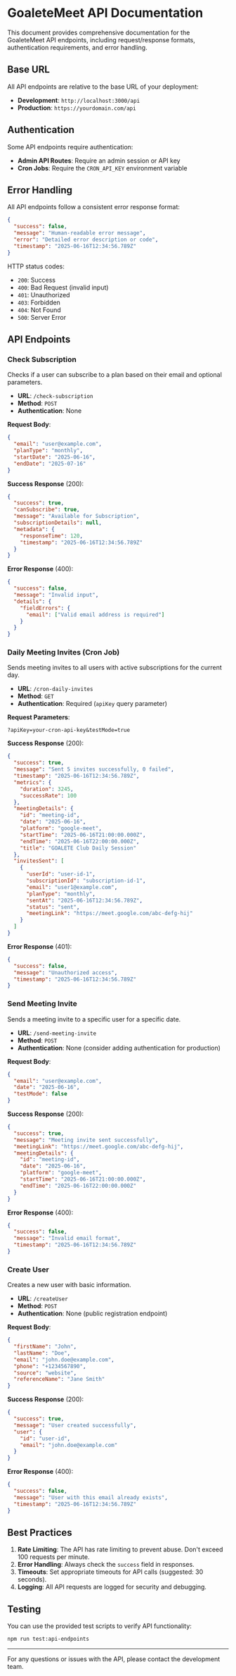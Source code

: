 # GoaleteMeet API Documentation

This document provides comprehensive documentation for the GoaleteMeet API endpoints, including request/response formats, authentication requirements, and error handling.

## Base URL

All API endpoints are relative to the base URL of your deployment:

- **Development**: `http://localhost:3000/api`
- **Production**: `https://yourdomain.com/api`

## Authentication

Some API endpoints require authentication:

- **Admin API Routes**: Require an admin session or API key
- **Cron Jobs**: Require the `CRON_API_KEY` environment variable

## Error Handling

All API endpoints follow a consistent error response format:

```json
{
  "success": false,
  "message": "Human-readable error message",
  "error": "Detailed error description or code",
  "timestamp": "2025-06-16T12:34:56.789Z"
}
```

HTTP status codes:
- `200`: Success
- `400`: Bad Request (invalid input)
- `401`: Unauthorized
- `403`: Forbidden
- `404`: Not Found
- `500`: Server Error

## API Endpoints

### Check Subscription

Checks if a user can subscribe to a plan based on their email and optional parameters.

- **URL**: `/check-subscription`
- **Method**: `POST`
- **Authentication**: None

**Request Body**:
```json
{
  "email": "user@example.com",
  "planType": "monthly",
  "startDate": "2025-06-16",
  "endDate": "2025-07-16"
}
```

**Success Response** (200):
```json
{
  "success": true,
  "canSubscribe": true,
  "message": "Available for Subscription",
  "subscriptionDetails": null,
  "metadata": {
    "responseTime": 120,
    "timestamp": "2025-06-16T12:34:56.789Z"
  }
}
```

**Error Response** (400):
```json
{
  "success": false,
  "message": "Invalid input",
  "details": {
    "fieldErrors": {
      "email": ["Valid email address is required"]
    }
  }
}
```

### Daily Meeting Invites (Cron Job)

Sends meeting invites to all users with active subscriptions for the current day.

- **URL**: `/cron-daily-invites`
- **Method**: `GET`
- **Authentication**: Required (`apiKey` query parameter)

**Request Parameters**:
```
?apiKey=your-cron-api-key&testMode=true
```

**Success Response** (200):
```json
{
  "success": true,
  "message": "Sent 5 invites successfully, 0 failed",
  "timestamp": "2025-06-16T12:34:56.789Z",
  "metrics": {
    "duration": 3245,
    "successRate": 100
  },
  "meetingDetails": {
    "id": "meeting-id",
    "date": "2025-06-16",
    "platform": "google-meet",
    "startTime": "2025-06-16T21:00:00.000Z",
    "endTime": "2025-06-16T22:00:00.000Z",
    "title": "GOALETE Club Daily Session"
  },
  "invitesSent": [
    {
      "userId": "user-id-1",
      "subscriptionId": "subscription-id-1",
      "email": "user1@example.com",
      "planType": "monthly",
      "sentAt": "2025-06-16T12:34:56.789Z",
      "status": "sent",
      "meetingLink": "https://meet.google.com/abc-defg-hij"
    }
  ]
}
```

**Error Response** (401):
```json
{
  "success": false,
  "message": "Unauthorized access",
  "timestamp": "2025-06-16T12:34:56.789Z"
}
```

### Send Meeting Invite

Sends a meeting invite to a specific user for a specific date.

- **URL**: `/send-meeting-invite`
- **Method**: `POST`
- **Authentication**: None (consider adding authentication for production)

**Request Body**:
```json
{
  "email": "user@example.com",
  "date": "2025-06-16",
  "testMode": false
}
```

**Success Response** (200):
```json
{
  "success": true,
  "message": "Meeting invite sent successfully",
  "meetingLink": "https://meet.google.com/abc-defg-hij",
  "meetingDetails": {
    "id": "meeting-id",
    "date": "2025-06-16",
    "platform": "google-meet",
    "startTime": "2025-06-16T21:00:00.000Z",
    "endTime": "2025-06-16T22:00:00.000Z"
  }
}
```

**Error Response** (400):
```json
{
  "success": false,
  "message": "Invalid email format",
  "timestamp": "2025-06-16T12:34:56.789Z"
}
```

### Create User

Creates a new user with basic information.

- **URL**: `/createUser`
- **Method**: `POST`
- **Authentication**: None (public registration endpoint)

**Request Body**:
```json
{
  "firstName": "John",
  "lastName": "Doe",
  "email": "john.doe@example.com",
  "phone": "+1234567890",
  "source": "website",
  "referenceName": "Jane Smith"
}
```

**Success Response** (200):
```json
{
  "success": true,
  "message": "User created successfully",
  "user": {
    "id": "user-id",
    "email": "john.doe@example.com"
  }
}
```

**Error Response** (400):
```json
{
  "success": false,
  "message": "User with this email already exists",
  "timestamp": "2025-06-16T12:34:56.789Z"
}
```

## Best Practices

1. **Rate Limiting**: The API has rate limiting to prevent abuse. Don't exceed 100 requests per minute.
2. **Error Handling**: Always check the `success` field in responses.
3. **Timeouts**: Set appropriate timeouts for API calls (suggested: 30 seconds).
4. **Logging**: All API requests are logged for security and debugging.

## Testing

You can use the provided test scripts to verify API functionality:

```bash
npm run test:api-endpoints
```

---

For any questions or issues with the API, please contact the development team.
